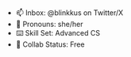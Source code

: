 - 📫 Inbox: @blinkkus on Twitter/X
- 🤍 Pronouns: she/her
- ⌨️ Skill Set: Advanced CS
- 💞️ Collab Status: Free